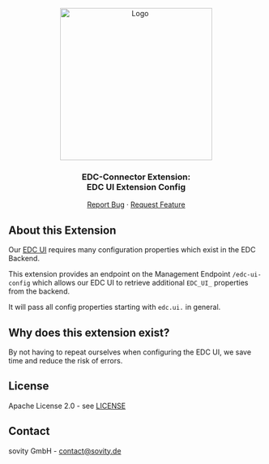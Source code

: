 <!-- PROJECT LOGO -->
<br />
<div align="center">
  <a href="https://github.com/sovity/edc-extensions">
    <img src="https://raw.githubusercontent.com/sovity/edc-ui/main/src/assets/images/sovity_logo.svg" alt="Logo" width="300">
  </a>

<h3 align="center">EDC-Connector Extension:<br />EDC UI Extension Config</h3>

  <p align="center">
    <a href="https://github.com/sovity/edc-extensions/issues/new?template=bug_report.md">Report Bug</a>
    ·
    <a href="https://github.com/sovity/edc-extensions/issues/new?template=feature_request.md">Request Feature</a>
  </p>
</div>

## About this Extension

Our [EDC UI](https://github.com/sovity/edc-ui/) requires many configuration properties which exist in the EDC Backend.

This extension provides an endpoint on the Management Endpoint `/edc-ui-config` which allows our EDC UI to retrieve
additional `EDC_UI_` properties from the backend.

It will pass all config properties starting with `edc.ui.` in general.

## Why does this extension exist?

By not having to repeat ourselves when configuring the EDC UI, we save time and reduce the risk of errors.

## License

Apache License 2.0 - see [LICENSE](../../LICENSE)

## Contact

sovity GmbH - contact@sovity.de
